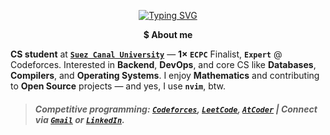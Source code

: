 <p align="center"><a href="https://git.io/typing-svg"><img src="https://readme-typing-svg.demolab.com?font=Play&pause=1000&color=33FF33&center=true&vCenter=true&width=420&height=18&lines=Hi,+I'm+Ahmed+Faraj_;Obsessed+with+CP+%26+Mathematics_;Feel+free+to+explore+my+repos_;ahmed@faraj:~$+grep+%22i%3C3bash%22+readme.md_" alt="Typing SVG" /></a></p>

<p align="center"><b>$ About me</b></p>
  
**CS student** at **[`Suez Canal University`](https://suez.edu.eg/ar/)** — **1× `ECPC`** Finalist, **`Expert`** @ Codeforces. Interested in **Backend**, **DevOps**, and core CS like **Databases**, **Compilers**, and **Operating Systems**. I enjoy **Mathematics** and contributing to **Open Source** projects — and yes, I use **`nvim`**, btw.

> ##### Competitive programming: [`Codeforces`](https://codeforces.com/profile/Ahmed_Faraj), [`LeetCode`](https://leetcode.com/u/Ahmed_Faraj/), [`AtCoder`](https://atcoder.jp/users/Ahmed_Faraj) | Connect via [`Gmail`](mailto:ahmedfrag4040@gmail.com) or [`LinkedIn`](https://www.linkedin.com/in/ahmed-faraj-cs/).
